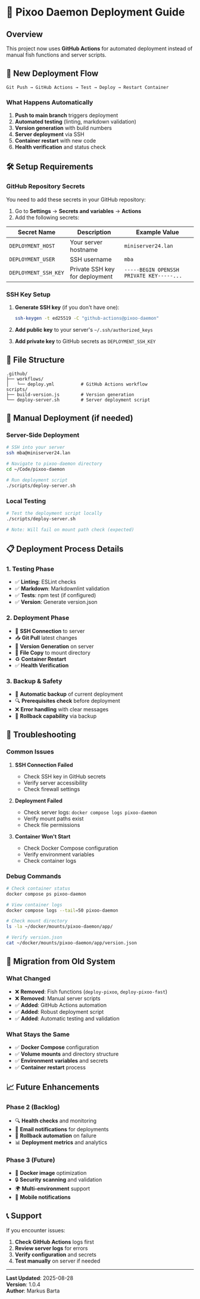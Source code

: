 # 🚀 Pixoo Daemon Deployment Guide

## Overview

This project now uses **GitHub Actions** for automated deployment instead of manual fish functions and server scripts.

## 🔄 New Deployment Flow

```mermaid
Git Push → GitHub Actions → Test → Deploy → Restart Container
```

### What Happens Automatically

1. **Push to main branch** triggers deployment
2. **Automated testing** (linting, markdown validation)
3. **Version generation** with build numbers
4. **Server deployment** via SSH
5. **Container restart** with new code
6. **Health verification** and status check

## 🛠️ Setup Requirements

### GitHub Repository Secrets

You need to add these secrets in your GitHub repository:

1. Go to **Settings** → **Secrets and variables** → **Actions**
2. Add the following secrets:

| Secret Name          | Description                    | Example Value                            |
| -------------------- | ------------------------------ | ---------------------------------------- |
| `DEPLOYMENT_HOST`    | Your server hostname           | `miniserver24.lan`                       |
| `DEPLOYMENT_USER`    | SSH username                   | `mba`                                    |
| `DEPLOYMENT_SSH_KEY` | Private SSH key for deployment | `-----BEGIN OPENSSH PRIVATE KEY-----...` |

### SSH Key Setup

1. **Generate SSH key** (if you don't have one):

   ```bash
   ssh-keygen -t ed25519 -C "github-actions@pixoo-daemon"
   ```

2. **Add public key** to your server's `~/.ssh/authorized_keys`

3. **Add private key** to GitHub secrets as `DEPLOYMENT_SSH_KEY`

## 📁 File Structure

```text
.github/
├── workflows/
│   └── deploy.yml          # GitHub Actions workflow
scripts/
├── build-version.js        # Version generation
└── deploy-server.sh        # Server deployment script
```

## 🔧 Manual Deployment (if needed)

### Server-Side Deployment

```bash
# SSH into your server
ssh mba@miniserver24.lan

# Navigate to pixoo-daemon directory
cd ~/Code/pixoo-daemon

# Run deployment script
./scripts/deploy-server.sh
```

### Local Testing

```bash
# Test the deployment script locally
./scripts/deploy-server.sh

# Note: Will fail on mount path check (expected)
```

## 📋 Deployment Process Details

### 1. Testing Phase

- ✅ **Linting**: ESLint checks
- ✅ **Markdown**: Markdownlint validation
- ✅ **Tests**: npm test (if configured)
- ✅ **Version**: Generate version.json

### 2. Deployment Phase

- 🔄 **SSH Connection** to server
- 📥 **Git Pull** latest changes
- 🔨 **Version Generation** on server
- 📂 **File Copy** to mount directory
- ♻️ **Container Restart**
- ✅ **Health Verification**

### 3. Backup & Safety

- 💾 **Automatic backup** of current deployment
- 🔍 **Prerequisites check** before deployment
- ❌ **Error handling** with clear messages
- 🔄 **Rollback capability** via backup

## 🚨 Troubleshooting

### Common Issues

1. **SSH Connection Failed**
   - Check SSH key in GitHub secrets
   - Verify server accessibility
   - Check firewall settings

2. **Deployment Failed**
   - Check server logs: `docker compose logs pixoo-daemon`
   - Verify mount paths exist
   - Check file permissions

3. **Container Won't Start**
   - Check Docker Compose configuration
   - Verify environment variables
   - Check container logs

### Debug Commands

```bash
# Check container status
docker compose ps pixoo-daemon

# View container logs
docker compose logs --tail=50 pixoo-daemon

# Check mount directory
ls -la ~/docker/mounts/pixoo-daemon/app/

# Verify version.json
cat ~/docker/mounts/pixoo-daemon/app/version.json
```

## 🔄 Migration from Old System

### What Changed

- ❌ **Removed**: Fish functions (`deploy-pixoo`, `deploy-pixoo-fast`)
- ❌ **Removed**: Manual server scripts
- ✅ **Added**: GitHub Actions automation
- ✅ **Added**: Robust deployment script
- ✅ **Added**: Automatic testing and validation

### What Stays the Same

- ✅ **Docker Compose** configuration
- ✅ **Volume mounts** and directory structure
- ✅ **Environment variables** and secrets
- ✅ **Container restart** process

## 📈 Future Enhancements

### Phase 2 (Backlog)

- 🔍 **Health checks** and monitoring
- 📧 **Email notifications** for deployments
- 🔄 **Rollback automation** on failure
- 📊 **Deployment metrics** and analytics

### Phase 3 (Future)

- 🐳 **Docker image** optimization
- 🔒 **Security scanning** and validation
- 🌍 **Multi-environment** support
- 📱 **Mobile notifications**

## 📞 Support

If you encounter issues:

1. **Check GitHub Actions** logs first
2. **Review server logs** for errors
3. **Verify configuration** and secrets
4. **Test manually** on server if needed

---

**Last Updated**: 2025-08-28  
**Version**: 1.0.4  
**Author**: Markus Barta
